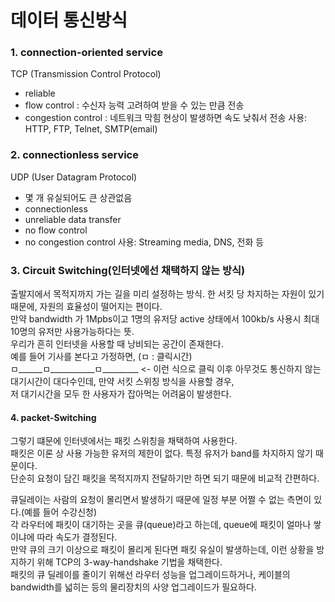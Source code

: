 # 데이터 통신방식 

### 1. connection-oriented service
TCP (Transmission Control Protocol)
- reliable
- flow control : 수신자 능력 고려하여 받을 수 있는 만큼 전송
- congestion control : 네트워크 막힘 현상이 발생하면 속도 낮춰서 전송
사용: HTTP, FTP, Telnet, SMTP(email)

### 2. connectionless service
UDP (User Datagram Protocol)
- 몇 개 유실되어도 큰 상관없음
- connectionless
- unreliable data transfer
- no flow control
- no congestion control
사용: Streaming media, DNS, 전화 등

### 3. Circuit Switching(인터넷에선 채택하지 않는 방식)
출발지에서 목적지까지 가는 길을 미리 설정하는 방식. 한 서킷 당 차지하는 자원이 있기 때문에, 자원의 효율성이 떨어지는 편이다. <br>
만약 bandwidth 가 1Mpbs이고 1명의 유저당 active 상태에서 100kb/s 사용시 최대 10명의 유저만 사용가능하다는 뜻.<br>
우리가 흔히 인터넷을 사용할 때 낭비되는 공간이 존재한다.<br>
예를 들어 기사를 본다고 가정하면, (ㅁ : 클릭시간)<br>
ㅁ______ㅁ___________ㅁ_________ <- 이런 식으로 클릭 이후 아무것도 통신하지 않는 대기시간이 대다수인데, 만약 서킷 스위칭 방식을 사용할 경우, <br>
저 대기시간을 모두 한 사용자가 잡아먹는 어려움이 발생한다.<br>

#### 4. packet-Switching
그렇기 떄문에 인터넷에서는 패킷 스위칭을 채택하여 사용한다.<br>
패킷은 이론 상 사용 가능한 유저의 제한이 없다. 특정 유저가 band를 차지하지 않기 때문이다.<br>
단순히 요청이 담긴 패킷을 목적지까지 전달하기만 하면 되기 때문에 비교적 간편하다.<br>

큐딜레이는 사람의 요청이 몰리면서 발생하기 때문에 일정 부분 어쩔 수 없는 측면이 있다.(예를 들어 수강신청)<br>
각 라우터에 패킷이 대기하는 곳을 큐(queue)라고 하는데, queue에 패킷이 얼마나 쌓이냐에 따라 속도가 결정된다.<br>
만약 큐의 크기 이상으로 패킷이 몰리게 된다면 패킷 유실이 발생하는데, 이런 상황을 방지하기 위해 TCP의 3-way-handshake 기법을 채택한다.<br>
패킷의 큐 딜레이를 줄이기 위해선 라우터 성능을 업그레이드하거나, 케이블의 bandwidth를 넓히는 등의 물리장치의 사양 업그레이드가 필요하다.<br>

